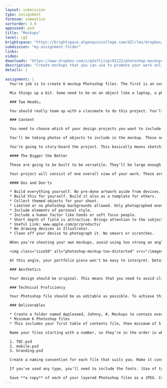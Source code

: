```yaml
---
layout: submission
type: assignment
formsum: summative
sortorder: 3.9
appsused: psd
title: "Mockups"
level: cg5
brightspace: "https://brightspace.algonquincollege.com/d2l/lms/dropbox/user/folder_submit_files.d2l?db=236852&grpid=0&isprv=0&bp=0&ou=279828"
submission: "my-assignment-folder"
links: 
video:
downloads: "https://www.dropbox.com/s/q3e7tjzzpc92122/photoshop-mockups.zip?dl=1"
description: "Create mockups that you can use to promote your work online or in print. It will be easy to swap out portfolio pieces in your files, thanks to smart objects."
details: | 
  
assignment: |
  You're job is to create 6 mockup Photoshop files. The first is an overview of all the others. It's a table of contents of sorts. It contains the five other images in your project.

  Mix things up a bit. Some need to be on an object like a laptop, a phone or a paper notepad. Others need to use the Displace filter to map it to a textured surface.

  ### Two Heads…

  You should really team up with a classmate to do this project. You'll help each other with the creative and with the execution. Your partner can help you choose which pieces to include. Finally and most importantly, they can serve as an extra pair of hands while taking photos and building the final mockups. You'll each end up with your own individual, different and separate projects.

  ### Content

  You need to choose which of your design projects you want to include in the initial version of this project. Remember, you're creating this in a way which will allow you to add or change projects in the future. You need to focus on the type of work you want to do in industry. It would be a good idea to show your focus by emphasizing your specialization. Include other projects to show your versatility. As an example, you may want to focus on Web design, so you'll show a lot of that in your project. You'll also include some print pieces to show your versatility and design smarts.

  You'll be taking photos of objects to include in the mockup. These need to reflect your personal style. You'll need to work with your partner to find an appropriate setting for your photography. Since we're working in Photoshop, you can obviously piece together elements from many places. Remember, the setting of your photos should not over-power the visibility of your portfolio pieces; it should complement them.

  You're going to story-board the project. This basically means sketching each file with the position and size of each portfolio piece. This process also demonstrates the sequence of the files which progress through your work in a logical way. You'll also create a style tile to guide the design of your files. These will include type, textures, objects, borders and photographic styles.

  #### The Bigger the Better

  These are going to be built to be versatile. They'll be large enough that they could be printed in large format. They could be sized down for viewing on a laptop or a tablet. They could easily be integrated into a Keynote slideshow. The goal is to build it big, so it can be re-sized for any device. Each document will be 11" x 17"; (or 17" x 11") at 300dpi in RGB.

  Your project will consist of one overall view of your work. These are generally shot from above, as shown in this example. It will include objects which represent you, but may have little to do with the portfolio pieces. These can be conversation starters while showing your work to a prospective employer. Following this, you'll have one file per portfolio piece.

  #### Dos and Don'ts

  * Build everything yourself. No pre-done artwork aside from devices.
  * Build this for yourself. Build it also as a template for others.
  * Collect themed objects for your shoot.
  * Limited or no photoshop backgrounds allowed. Only photographed ones.
  * Include elements of personal style.
  * Include a human factor like hands or soft focus people.
  * Short depth of field is attractive. Brings attention to the subject matter.
  * Useful Link: www.apple.com/pr/products/
  * No drawing devices in Illustrator.
  * Clean off your device to photograph it. No smears or scratches.

  When you're shooting your own mockups, avoid using too strong an angle, as shown below.

  <img class="size50" alt="photoshop-mockup-too-distorted" src="/images/photoshop-mockups/photoshop-mockup-too-distorted.jpg">

  At this angle, your portfolio piece won't be easy to interpret. Details will be lost. The shape is too distorted.

  ### Aesthetics

  Your design should be original. This means that you need to avoid cliché aesthetics. It also needs to reflect your personal style. The look of each file should vary yet be consistent in style. This means you'll change camera angle and scene location.

  ### Technical Proficiency

  Your Photoshop file should be as editable as possible. To achieve this, you'll use Layers, Smart Objects, Layer Effects and more. Each file needs to measure 11"; x 17"; at 300 dpi, either landscape or portrait. The orientation can change per file.

  ### Deliverables

  * Create a folder named Appleseed, Johnny, #, Mockups to contain everything.
  * Minimum 6 Photoshop files
  * This includes your first table of contents file, then minimum of 5 portfolio pieces.

  Name your files starting with a number, so they're in the order in which they should be presented. Example:

  1. TOC.psd
  2. mobile.psd
  3. branding.psd

  Create a naming convention for each file that suits you. Make it consistent and meaningful, so you know what each is at a glance.

  If you've used any type, you'll need to include the fonts. (Use of type should be very minimal.)

  Save **a copy** of each of your layered Photoshop files as a JPEG. Create a PDF document with them.
---
```


